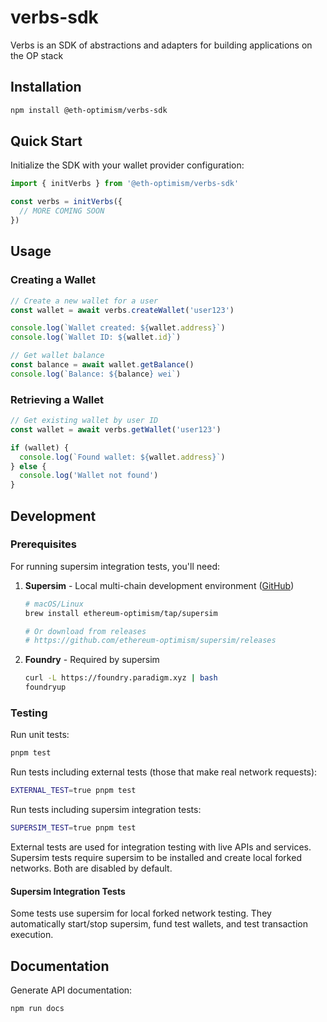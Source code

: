 # verbs-sdk

Verbs is an SDK of abstractions and adapters for building applications on the OP stack

## Installation

```bash
npm install @eth-optimism/verbs-sdk
```

## Quick Start

Initialize the SDK with your wallet provider configuration:

```typescript
import { initVerbs } from '@eth-optimism/verbs-sdk'

const verbs = initVerbs({
  // MORE COMING SOON
})
```

## Usage

### Creating a Wallet

```typescript
// Create a new wallet for a user
const wallet = await verbs.createWallet('user123')

console.log(`Wallet created: ${wallet.address}`)
console.log(`Wallet ID: ${wallet.id}`)

// Get wallet balance
const balance = await wallet.getBalance()
console.log(`Balance: ${balance} wei`)
```

### Retrieving a Wallet

```typescript
// Get existing wallet by user ID
const wallet = await verbs.getWallet('user123')

if (wallet) {
  console.log(`Found wallet: ${wallet.address}`)
} else {
  console.log('Wallet not found')
}
```

## Development

### Prerequisites

For running supersim integration tests, you'll need:

1. **Supersim** - Local multi-chain development environment ([GitHub](https://github.com/ethereum-optimism/supersim))

   ```bash
   # macOS/Linux
   brew install ethereum-optimism/tap/supersim

   # Or download from releases
   # https://github.com/ethereum-optimism/supersim/releases
   ```

2. **Foundry** - Required by supersim
   ```bash
   curl -L https://foundry.paradigm.xyz | bash
   foundryup
   ```

### Testing

Run unit tests:

```bash
pnpm test
```

Run tests including external tests (those that make real network requests):

```bash
EXTERNAL_TEST=true pnpm test
```

Run tests including supersim integration tests:

```bash
SUPERSIM_TEST=true pnpm test
```

External tests are used for integration testing with live APIs and services. Supersim tests require supersim to be installed and create local forked networks. Both are disabled by default.

#### Supersim Integration Tests

Some tests use supersim for local forked network testing. They automatically start/stop supersim, fund test wallets, and test transaction execution.

## Documentation

Generate API documentation:

```bash
npm run docs
```
